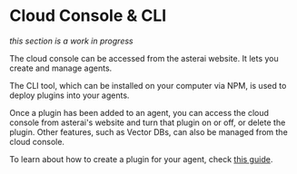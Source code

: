 # Cloud Console & CLI
*this section is a work in progress*

The cloud console can be accessed from the asterai website.
It lets you create and manage agents.

The CLI tool, which can be installed on your computer via NPM, is used to
deploy plugins into your agents.

Once a plugin has been added to an agent, you can access the cloud
console from asterai's website and turn that plugin on or off, or delete the
plugin.
Other features, such as Vector DBs, can also be managed from the cloud console.

To learn about how to create a plugin for your agent, check
[this guide][hello-world-guide].

[hello-world-guide]: https://docs.asterai.io/hello_world.html
